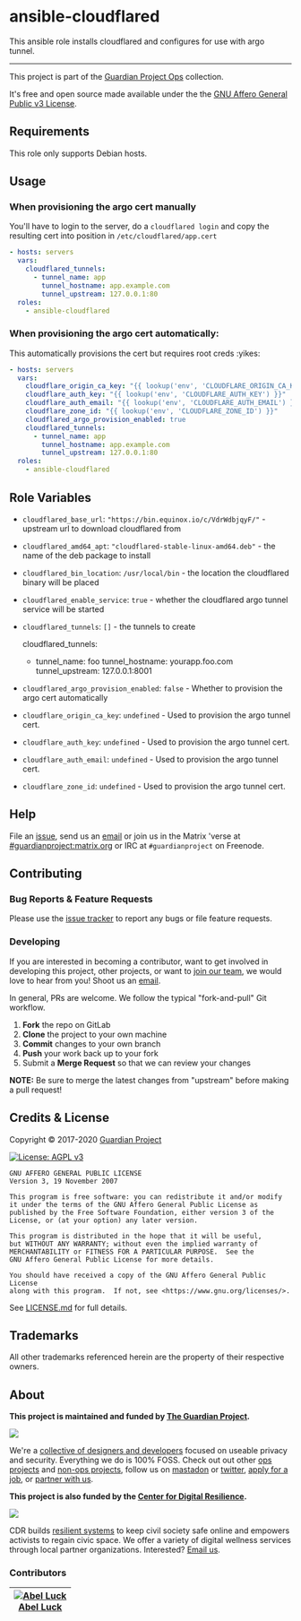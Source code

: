 <!-- 














  ** DO NOT EDIT THIS FILE
  ** 
  ** This file was automatically generated by the `build-harness`. 
  ** 1) Make all changes to `README.yaml` 
  ** 2) Run `make init` (you only need to do this once)
  ** 3) Run`make readme` to rebuild this file. 
  **
  ** (We maintain HUNDREDS of open source projects. This is how we maintain our sanity.)
  **















  -->

# ansible-cloudflared


This ansible role installs cloudflared and configures for use with argo tunnel.


---


This project is part of the [Guardian Project Ops](https://gitlab.com/guardianproject-ops/) collection.







It's free and open source made available under the the [GNU Affero General Public v3 License](LICENSE.md).






## Requirements

This role only supports Debian hosts.

## Usage




### When provisioning the argo cert manually

You'll have to login to the server, do a `cloudflared login` and copy the
resulting cert into position in `/etc/cloudflared/app.cert`

```yaml
- hosts: servers
  vars:
    cloudflared_tunnels:
      - tunnel_name: app
        tunnel_hostname: app.example.com
        tunnel_upstream: 127.0.0.1:80
  roles:
    - ansible-cloudflared
```

### When provisioning the argo cert automatically:

This automatically provisions the cert but requires root creds :yikes:

```yaml
- hosts: servers
  vars:
    cloudflare_origin_ca_key: "{{ lookup('env', 'CLOUDFLARE_ORIGIN_CA_KEY') }}"
    cloudflare_auth_key: "{{ lookup('env', 'CLOUDFLARE_AUTH_KEY') }}"
    cloudflare_auth_email: "{{ lookup('env', 'CLOUDFLARE_AUTH_EMAIL') }}"
    cloudflare_zone_id: "{{ lookup('env', 'CLOUDFLARE_ZONE_ID') }}"
    cloudflared_argo_provision_enabled: true
    cloudflared_tunnels:
      - tunnel_name: app
        tunnel_hostname: app.example.com
        tunnel_upstream: 127.0.0.1:80
  roles:
    - ansible-cloudflared
```






## Role Variables

* `cloudflared_base_url`: `"https://bin.equinox.io/c/VdrWdbjqyF/"` - upstream url to download cloudflared from



* `cloudflared_amd64_apt`: `"cloudflared-stable-linux-amd64.deb"` - the name of the deb package to install



* `cloudflared_bin_location`: `/usr/local/bin` - the location the cloudflared binary will be placed



* `cloudflared_enable_service`: `true` - whether the cloudflared argo tunnel service will be started



* `cloudflared_tunnels`: `[]` - the tunnels to create


  cloudflared_tunnels:
   - tunnel_name: foo
     tunnel_hostname: yourapp.foo.com
     tunnel_upstream: 127.0.0.1:8001

* `cloudflared_argo_provision_enabled`: `false` - Whether to provision the argo cert automatically



* `cloudflare_origin_ca_key`: `undefined` - Used to provision the argo tunnel cert.



* `cloudflare_auth_key`: `undefined` - Used to provision the argo tunnel cert.



* `cloudflare_auth_email`: `undefined` - Used to provision the argo tunnel cert.



* `cloudflare_zone_id`: `undefined` - Used to provision the argo tunnel cert.






## Help

File an [issue](https://gitlab.com/guardianproject-ops/ansible-cloudflared/issues), send us an [email][email] or join us in the Matrix 'verse at [#guardianproject:matrix.org][matrix] or IRC at `#guardianproject` on Freenode.

## Contributing

### Bug Reports & Feature Requests

Please use the [issue tracker](https://gitlab.com/guardianproject-ops/ansible-cloudflared/issues) to report any bugs or file feature requests.

### Developing

If you are interested in becoming a contributor, want to get involved in
developing this project, other projects, or want to [join our team][join], we
would love to hear from you! Shoot us an [email][join-email].

In general, PRs are welcome. We follow the typical "fork-and-pull" Git workflow.

 1. **Fork** the repo on GitLab
 2. **Clone** the project to your own machine
 3. **Commit** changes to your own branch
 4. **Push** your work back up to your fork
 5. Submit a **Merge Request** so that we can review your changes

**NOTE:** Be sure to merge the latest changes from "upstream" before making a pull request!

## Credits & License 


Copyright © 2017-2020 [Guardian Project][website]












[![License: AGPL v3](https://img.shields.io/badge/License-AGPL%20v3-blue.svg)](https://www.gnu.org/licenses/agpl-3.0.en.html)

    GNU AFFERO GENERAL PUBLIC LICENSE
    Version 3, 19 November 2007

    This program is free software: you can redistribute it and/or modify
    it under the terms of the GNU Affero General Public License as
    published by the Free Software Foundation, either version 3 of the
    License, or (at your option) any later version.

    This program is distributed in the hope that it will be useful,
    but WITHOUT ANY WARRANTY; without even the implied warranty of
    MERCHANTABILITY or FITNESS FOR A PARTICULAR PURPOSE.  See the
    GNU Affero General Public License for more details.

    You should have received a copy of the GNU Affero General Public License
    along with this program.  If not, see <https://www.gnu.org/licenses/>.


See [LICENSE.md](LICENSE.md) for full details.

## Trademarks

All other trademarks referenced herein are the property of their respective owners.

## About

**This project is maintained and funded by [The Guardian Project][website].**

[<img src="https://gitlab.com/guardianproject/guardianprojectpublic/-/raw/master/Graphics/GuardianProject/pngs/logo-black-w256.png"/>][website]

We're a [collective of designers and developers][website] focused on useable
privacy and security. Everything we do is 100% FOSS. Check out out other [ops
projects][gitlab] and [non-ops projects][nonops], follow us on
[mastadon][mastadon] or [twitter][twitter], [apply for a job][join], or
[partner with us][partner].



**This project is also funded by the [Center for Digital Resilience][cdr].**

[<img src="https://gitlab.com/digiresilience/web/digiresilience.org/-/raw/master/assets/images/cdr-logo-gray-256w.png"/>][website]

CDR builds [resilient systems][cdr-tech] to keep civil society safe online and empowers
activists to regain civic space. We offer a variety of digital wellness
services through local partner organizations. Interested? [Email
us][cdr-email].




### Contributors

|  [![Abel Luck][abelxluck_avatar]][abelxluck_homepage]<br/>[Abel Luck][abelxluck_homepage] |
|---|

  [abelxluck_homepage]: https://gitlab.com/abelxluck

  [abelxluck_avatar]: https://secure.gravatar.com/avatar/0f605397e0ead93a68e1be26dc26481a?s=100&amp;d=identicon





[logo-square]: https://assets.gitlab-static.net/uploads/-/system/group/avatar/3262938/guardianproject.png?width=88
[logo]: https://guardianproject.info/GP_Logo_with_text.png
[join]: https://guardianproject.info/contact/join/
[website]: https://guardianproject.info
[cdr]: https://digiresilience.org
[cdr-tech]: https://digiresilience.org/tech/
[matrix]: https://riot.im/app/#/room/#guardianproject:matrix.org
[join-email]: mailto:jobs@guardianproject.info
[email]: mailto:support@guardianproject.info
[cdr-email]: mailto:info@digiresilience.org
[twitter]: https://twitter.com/guardianproject
[mastadon]: https://social.librem.one/@guardianproject
[gitlab]: https://gitlab.com/guardianproject-ops
[nonops]: https://gitlab.com/guardianproject
[partner]: https://guardianproject.info/how-you-can-work-with-us/
